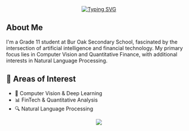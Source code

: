 <div align="center">
  <a href="https://git.io/typing-svg"><img src="https://readme-typing-svg.demolab.com?font=Fira+Code&weight=600&size=28&duration=4000&pause=1000&color=3C91F7&center=true&vCenter=true&random=false&width=435&lines=AI%2FFinTech+Explorer;CV+NLP;Quant+Enthusiast" alt="Typing SVG" /></a>
</div>

## About Me
I'm a Grade 11 student at Bur Oak Secondary School, fascinated by the intersection of artificial intelligence and financial technology. My primary focus lies in Computer Vision and Quantitative Finance, with additional interests in Natural Language Processing.

## 🎯 Areas of Interest
- 🔭 Computer Vision & Deep Learning
- 📊 FinTech & Quantitative Analysis
- 🔍 Natural Language Processing


<div align="center">
  <img src="https://github-readme-stats.vercel.app/api?username=stevenchen16&show_icons=true&theme=dracula" />
</div>
